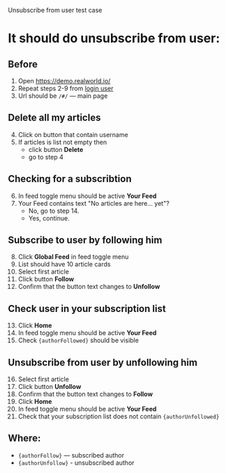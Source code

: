 Unsubscribe from user test case

# It should do unsubscribe from user:

## Before

1. Open https://demo.realworld.io/
2. Repeat steps 2-9 from [login user](/test_cases/login_user.md)
3. Url should be `/#/` — main page

## Delete all my articles

4. Click on button that contain username
5. If articles is list not empty then
    * click button **Delete**
    * go to step 4

## Checking for a subscribtion

6.  In feed toggle menu should be active **Your Feed**
7.  Your Feed contains text "No articles are here... yet"?
    * No, go to step 14.
    * Yes, continue.

## Subscribe to user by following him

8. Click **Global Feed** in feed toggle menu
9. List should have 10 article cards
10. Select first article
11. Click button **Follow**
12. Confirm that the button text changes to **Unfollow**

## Check user in your subscription list

13. Click **Home**
14. In feed toggle menu should be active **Your Feed**
15. Check `{authorFollowed}` should be visible

## Unsubscribe from user by unfollowing him

16. Select first article    
17. Click button **Unfollow**
16. Confirm that the button text changes to **Follow**
18. Click **Home**
19. In feed toggle menu should be active **Your Feed**
20. Check that your subscription list does not contain `{authorUnfollowed}`

## Where:

- `{authorFollow}` — subscribed author
- `{authorUnfollow}` - unsubscribed author